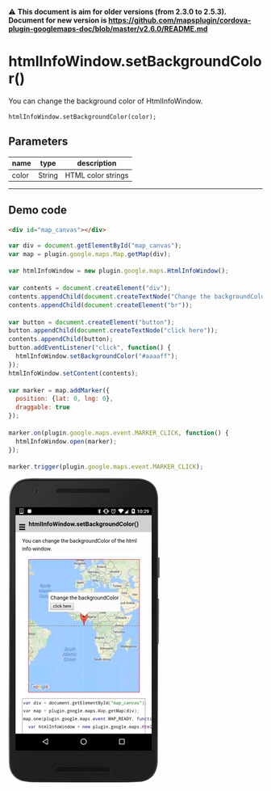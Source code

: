 :warning: **This document is aim for older versions (from 2.3.0 to 2.5.3).
Document for new version is https://github.com/mapsplugin/cordova-plugin-googlemaps-doc/blob/master/v2.6.0/README.md**

# htmlInfoWindow.setBackgroundColor()

You can change the background color of HtmlInfoWindow.

```
htmlInfoWindow.setBackgroundColor(color);
```


## Parameters

name           | type          | description
---------------|---------------|---------------------------------------
color          | String        | HTML color strings
-----------------------------------------------------------------------


## Demo code

```html
<div id="map_canvas"></div>
```

```js
var div = document.getElementById("map_canvas");
var map = plugin.google.maps.Map.getMap(div);

var htmlInfoWindow = new plugin.google.maps.HtmlInfoWindow();

var contents = document.createElement("div");
contents.appendChild(document.createTextNode("Change the backgroundColor"));
contents.appendChild(document.createElement("br"));

var button = document.createElement("button");
button.appendChild(document.createTextNode("click here"));
contents.appendChild(button);
button.addEventListener("click", function() {
  htmlInfoWindow.setBackgroundColor("#aaaaff");
});
htmlInfoWindow.setContent(contents);

var marker = map.addMarker({
  position: {lat: 0, lng: 0},
  draggable: true
});

marker.on(plugin.google.maps.event.MARKER_CLICK, function() {
  htmlInfoWindow.open(marker);
});

marker.trigger(plugin.google.maps.event.MARKER_CLICK);
```

![](image.gif)
